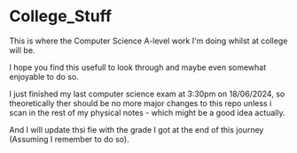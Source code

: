 # College_Stuff
This is where the Computer Science A-level work I'm doing whilst at college will be.

I hope you find this usefull to look through and maybe even somewhat enjoyable to do so.


I just finished my last computer science exam at 3:30pm on 18/06/2024, so theoretically ther should be no more major changes to this repo unless i scan in the rest of my physical notes - which might be a good idea actually.

And I will update thsi fie with the grade I got at the end of this journey (Assuming I remember to do so).